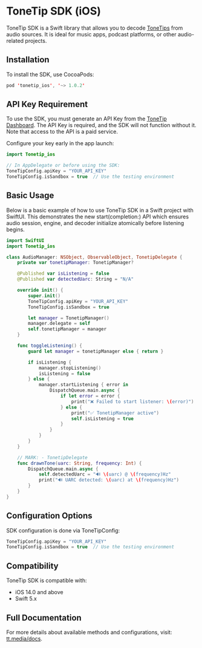 # ToneTip SDK (iOS)

ToneTip SDK is a Swift library that allows you to decode [ToneTips](https://tonetip.com/why-tonetip/#how-it-works) from audio sources. It is ideal for music apps, podcast platforms, or other audio-related projects.

## Installation

To install the SDK, use CocoaPods:

```swift
pod 'tonetip_ios', '~> 1.0.2'
```

## API Key Requirement

To use the SDK, you must generate an API Key from the [ToneTip Dashboard](https://tt.media). The API Key is required, and the SDK will not function without it. Note that access to the API is a paid service.

Configure your key early in the app launch:

```swift
import Tonetip_ios

// In AppDelegate or before using the SDK:
ToneTipConfig.apiKey = "YOUR_API_KEY"
ToneTipConfig.isSandbox = true  // Use the testing environment
```

## Basic Usage

Below is a basic example of how to use ToneTip SDK in a Swift project with SwiftUI. This demonstrates the new start(completion:) API which ensures audio session, engine, and decoder initialize atomically before listening begins.

```swift
import SwiftUI
import Tonetip_ios

class AudioManager: NSObject, ObservableObject, TonetipDelegate {
    private var tonetipManager: TonetipManager?

    @Published var isListening = false
    @Published var detectedUarc: String = "N/A"

    override init() {
        super.init()
        ToneTipConfig.apiKey = "YOUR_API_KEY"
        ToneTipConfig.isSandbox = true

        let manager = TonetipManager()
        manager.delegate = self
        self.tonetipManager = manager
    }

    func toggleListening() {
        guard let manager = tonetipManager else { return }

        if isListening {
            manager.stopListening()
            isListening = false
        } else {
            manager.startListening { error in
                DispatchQueue.main.async {
                    if let error = error {
                        print("❌ Failed to start listener: \(error)")
                    } else {
                        print("✅ TonetipManager active")
                        self.isListening = true
                    }
                }
            }
        }
    }

    // MARK: - TonetipDelegate
    func drawnTone(uarc: String, frequency: Int) {
        DispatchQueue.main.async {
            self.detectedUarc = "🔊 \(uarc) @ \(frequency)Hz"
            print("🔊 UARC detected: \(uarc) at \(frequency)Hz")
        }
    }
}
```

## Configuration Options

SDK configuration is done via ToneTipConfig:

```swift
ToneTipConfig.apiKey = "YOUR_API_KEY"
ToneTipConfig.isSandbox = true  // Use the testing environment
```

## Compatibility

ToneTip SDK is compatible with:

- iOS 14.0 and above
- Swift 5.x

## Full Documentation

For more details about available methods and configurations, visit: [tt.media/docs](https://tt.media/docs).

